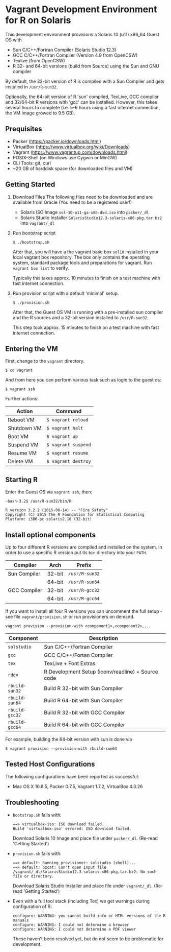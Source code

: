 # Vagrant Development Environment for R on Solaris 

This development environment provisions a Solaris 10 (u11) x86_64 Guest OS with 
- Sun C/C++/Fortran Compiler (Solaris Studio 12.3) 
- GCC C/C++/Fortran Compiler (Version 4.9 from OpenCSW) 
- Texlive (from OpenCSW) 
- R 32- and 64-bit versions (build from Source) using the Sun and GNU compiler

By default, the 32-bit version of R is compiled with a Sun Compiler and gets installed in `/usr/R-sun32`.

Optionally, the 64-bit version of R 'sun' compiled, TexLive, GCC compiler and 32/64-bit R versions with 'gcc' can be installed.
However, this takes several hours to complete (i.e. 5-6 hours using a fast internet connection, the VM Image growed to 9.5 GB).

## Prequisites

- Packer (https://packer.io/downloads.html)
- VirtualBox (https://www.virtualbox.org/wiki/Downloads)
- Vagrant (https://www.vagrantup.com/downloads.html)
- POSIX-Shell (on Windows use Cygwin or MinGW)
- CLI Tools: git, curl
- ~20 GB of harddisk space (for downloaded files and VM)

## Getting Started

1. Download Files
   The following files need to be downloaded and are available from Oracle (You need to be a registered user!)
   - Solaris ISO Image `sol-10-u11-ga-x86-dvd.iso` into `packer/_dl`
   - Solaris Studio Installer `SolarisStudio12.3-solaris-x86-pkg.tar.bz2` into `vagrant/_dl`
2. Run bootstrap script

   ~~~
   $ ./bootstrap.sh
   ~~~

   After that, you will have a the vagrant base box `sol10` installed in your local vagrant box repository.
   The box only contains the operating system, standard package tools and preparations for vagrant.
   Run `vagrant box list` to verify.
   
   Typically this takes approx. 10 minutes to finish on a test machine with fast internet connection.
   
3. Run provision script with a default 'minimal' setup.
    
   ~~~
   $ ./provision.sh
   ~~~

   After that, the Guest OS VM is running with a pre-installed sun compiler and the R sources and a 32-bit version installed to `/usr/R-sun32`.

   This step took approx. 15 minutes to finish on a test machine with fast internet connection.
   
## Entering the VM

First, change to the `vagrant` directory.

    $ cd vagrant

And from here you can perform various task such as login to the guest os:

    $ vagrant ssh

Further actions:

Action      | Command
----------- | ----------------------
Reboot VM   | `$ vagrant reload`
Shutdown VM | `$ vagrant halt`    
Boot VM     | `$ vagrant up`
Suspend VM  | `$ vagrant suspend` 
Resume VM   | `$ vagrant resume` 
Delete VM   | `$ vagrant destroy`

## Starting R 

Enter the Guest OS via `vagrant ssh`, then:

~~~
-bash-3.2$ /usr/R-sun32/bin/R 

R version 3.2.2 (2015-08-14) -- "Fire Safety"
Copyright (C) 2015 The R Foundation for Statistical Computing
Platform: i386-pc-solaris2.10 (32-bit) 
~~~

## Install optional components

Up to four different R versions are compiled and installed on the system.
In order to use a specific R version put its `bin` directory into your `PATH`.

Compiler        | Arch     | Prefix                
--------------- | -------- | --------------------- 
Sun Compiler    | 32-bit   | `/usr/R-sun32`      
                | 64-bit   | `/usr/R-sun64`        
GCC Compiler    | 32-bit   | `/usr/R-gcc32`         
                | 64-bit   | `/usr/R-gcc64`
  

If you want to install all four R versions you can uncomment the full setup - see file `vagrant/provision.sh`
or run provisioners on demand.

~~~
vagrant provision --provision-with <component1>,<component2>,...
~~~

Component      | Description
-------------- | ---------------------------------------------------
`solstudio`    | Sun C/C++/Fortran Compiler
`gcc`          | GCC C/C++/Fortan Compiler
`tex`          | TexLive + Font Extras
`rdev`         | R Development Setup (iconv/readline) + Source code
`rbuild-sun32` | Build R 32-bit with Sun Compiler 
`rbuild-sun64` | Build R 64-bit with Sun Compiler 
`rbuild-gcc32` | Build R 32-bit with GCC Compiler 
`rbuild-gcc64` | Build R 64-bit with GCC Compiler 

For example, building the 64-bit version with sun is done via

~~~
$ vagrant provision --provision-with rbuild-sun64
~~~
   
## Tested Host Configurations

The following configurations have been reported as successful:
- Mac OS X 10.8.5, Packer 0.7.5, Vagrant 1.7.2, VirtualBox 4.3.26

## Troubleshooting

- `bootstrap.sh` fails with:
  
  ~~~
  ==> virtualbox-iso: ISO download failed.
  Build 'virtualbox-iso' errored: ISO download failed.
  ~~~

  Download Solaris 10 Image and place file under `packer/_dl`. (Re-read 'Getting Started')

- `provision.sh` fails with:

  ~~~
  ==> default: Running provisioner: solstudio (shell)...
  ==> default: bzcat: Can't open input file /vagrant/_dl/SolarisStudio12.3-solaris-x86-pkg.tar.bz2: No such file or directory.
  ~~~

  Download Solaris Studio Installer and place file under `vagrant/_dl`. (Re-read 'Getting Started')

- Even with a full tool stack (including Tex) we get warnings during configuration of R:

  ~~~
  configure: WARNING: you cannot build info or HTML versions of the R manuals
  configure: WARNING: I could not determine a browser
  configure: WARNING: I could not determine a PDF viewer
  ~~~
  These haven't been resolved yet, but do not seem to be problematic for development.

